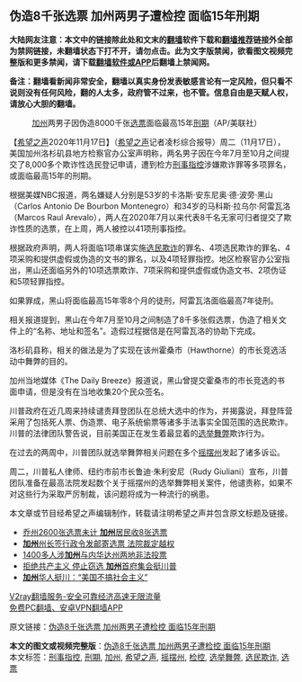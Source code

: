  <h2>伪造8千张选票 加州两男子遭检控 面临15年刑期</h2> <p class="notice"><b>大陆网友注意：本文中的链接除此处和文末的<a href="https://github.com/bannedbook/fanqiang" >翻墙</a>软件下载和<a href="https://github.com/killgcd/justmysocks/blob/master/README.md">翻墙推荐</a>链接外全部为禁网链接，未翻墙状态下打不开，请勿点击。此为文字版禁闻，欲看图文视频完整版和更多禁闻，请下载<a href="https://github.com/bannedbook/fanqiang">翻墙软件或APP</a>后翻墙上禁闻网。</p><p>备注：翻墙看新闻非常安全，翻墙以真实身份发表敏感言论有一定风险，但只看不说则没有任何风险，翻的人太多，政府管不过来，也不管。信息自由是天赋人权，请放心大胆的翻墙。</b></p>  <div class="entry"> <figure><figcaption><a href="https://www.bannedbook.org/bnews/tag/%e5%8a%a0%e5%b7%9e/" class="st_tag internal_tag" rel="tag" title="标签 加州 下的日志">加州</a>两男子因伪造8000千张<a href="https://www.bannedbook.org/bnews/tag/%E9%80%89%E7%A5%A8/" class="st_tag internal_tag" rel="tag" title="标签 选票 下的日志">选票</a>面临最高15年<a href="https://www.bannedbook.org/bnews/tag/%E5%88%91%E6%9C%9F/" class="st_tag internal_tag" rel="tag" title="标签 刑期 下的日志">刑期</a>（AP/美联社）</figcaption></figure> <p>【<span class='wp_keywordlink_affiliate'><a href="https://www.soundofhope.org" title="希望之声" target="_blank">希望之声</a></span>2020年11月17日】（<a href="https://www.bannedbook.org/bnews/tag/%e5%b8%8c%e6%9c%9b%e4%b9%8b%e5%a3%b0/" class="st_tag internal_tag" rel="tag" title="标签 希望之声 下的日志">希望之声</a>记者凌杉综合报导）周二（11月17日），美国加州洛杉矶县地方检察官办公室声明称，两名男子因在今年7月至10月之间提交了8,000多个欺诈性选民登记申请，遭到检方<a href="https://www.bannedbook.org/bnews/tag/%E5%88%91%E4%BA%8B%E6%8C%87%E6%8E%A7/" class="st_tag internal_tag" rel="tag" title="标签 刑事指控 下的日志">刑事指控</a>涉嫌欺诈罪等多项罪名，或面临最高15年的刑期。</p> <p>根据美媒NBC报道，两名嫌疑人分别是53岁的卡洛斯·安东尼奥·德·波旁·黑山（Carlos Antonio De Bourbon Montenegro）和34岁的马科斯·拉乌尔·阿雷瓦洛（Marcos Raul Arevalo），两人在2020年7月以来代表8千名无家可归者提交了欺诈性质的选票，在上周，两人被控以41项刑事指控。</p> <p>根据政府声明，两人将面临1项串谋实施<a href="https://www.bannedbook.org/bnews/tag/%E9%80%89%E6%B0%91%E6%AC%BA%E8%AF%88/" class="st_tag internal_tag" rel="tag" title="标签 选民欺诈 下的日志">选民欺诈</a>的罪名、4项选民欺诈的罪名、4项采购和提供虚假或伪造的文书的罪名，以及4项轻罪指控。地区检察官办公室指出，黑山还面临另外的10项选票欺诈、7项采购和提供虚假或伪造文书、2项伪证和5项轻罪指控。</p> <p>如果罪成，黑山将面临最高15年零8个月的徒刑，阿雷瓦洛面临最高7年徒刑。</p>  <p>相关报道提到，黑山在今年7月至10月之间制造了8千多张假选票，伪造了相关文件上的“名称、地址和签名”。造假过程据信是在阿雷瓦洛的协助下完成。</p> <p>洛杉矶县称，相关的做法是为了实现在该州霍桑市（Hawthorne）的市长竞选活动中舞弊的目的。</p> <p>加州当地媒体《The Daily Breeze》报道说，黑山曾提交霍桑市的市长竞选的书面申请，但是没有在当地收集20个民众签名。</p> <p>川普政府在近几周来持续谴责拜登团队在总统大选中的作为，并揭露说，拜登阵营采用了包括死人票、伪造票、电子系统偷票等诸多手法事实全国范围的选民欺诈。川普的法律团队警告说，目前美国正在发生着最显着的<a href="https://www.bannedbook.org/bnews/tag/%E9%80%89%E4%B8%BE%E8%88%9E%E5%BC%8A/" class="st_tag internal_tag" rel="tag" title="标签 选举舞弊 下的日志">选举舞弊</a>欺诈行为。</p>  <p>在过去的两周中，川普团队就选举舞弊相关问题在多个<a href="https://www.bannedbook.org/bnews/tag/%E6%91%87%E6%91%86%E5%B7%9E/" class="st_tag internal_tag" rel="tag" title="标签 摇摆州 下的日志">摇摆州</a>发起了诸多诉讼。</p> <p>周二，川普私人律师、纽约市前市长鲁迪·朱利安尼（Rudy Giuliani）宣布，川普团队准备在最高法院发起数个关于摇摆州的选举舞弊相关案件，他谴责称，如果不对这些行为采取严厉制裁，该问题将成为一种流行的祸患。</p> <p>本文章或节目经希望之声编辑制作，转载请注明希望之声并包含原文标题及链接。</p> <ul class='op-related-articles' title='相关阅读'> <li><a href='https://www.bannedbook.org/bnews/bannedvideo/20201118/1432618.html' target='_blank'>乔州2600张选票未计 <b>加州</b>居民收8张选票</a></li> <li><a href='https://www.bannedbook.org/bnews/bannedvideo/20201117/1432090.html' target='_blank'><b>加州</b>州长签行政令发邮寄选票 法院裁定越权</a></li> <li><a href='https://www.bannedbook.org/bnews/taiwannews/20201116/1432020.html' target='_blank'>1400多人涉<b>加州</b>与内华达州两地非法投票</a></li> <li><a href='https://www.bannedbook.org/bnews/taiwannews/20201116/1431994.html' target='_blank'>拒绝共产主义 停止窃选 <b>加州</b>首府集会挺川普</a></li> <li><a href='https://www.bannedbook.org/bnews/bannedvideo/20201116/1431907.html' target='_blank'><b>加州</b>华人挺川：“美国不搞社会主义”</a></li> </ul> <p class="texttj"> <a href="https://www.bannedbook.org/forum23/topic22702.html" target="_blank">V2ray翻墙服务-安全可靠经济高速无限流量</a><br/> <a href="https://github.com/bannedbook/fanqiang/wiki/%E7%A6%81%E9%97%BB%E7%BD%91%E5%AE%89%E5%8D%93%E7%BF%BB%E5%A2%99%E6%96%B0%E9%97%BBAPP" target="_blank">免费PC翻墙、安卓VPN翻墙APP</a></p><p>原文链接：<a class="src_link"  href="https://www.soundofhope.org/post/443986" target="_blank">伪造8千张选票 加州两男子遭检控 面临15年刑期</a></p> <a name='sharetosocial'></a>       <div><b>本文的图文或视频完整版</b>：<a href='https://www.bannedbook.org/bnews/comments/20201118/1432752.html'>伪造8千张选票 加州两男子遭检控 面临15年刑期</a></div>  </div><!--END ENTRY--> <div class="postfooter"> <div>本文标签：<a href="https://www.bannedbook.org/bnews/tag/%E5%88%91%E4%BA%8B%E6%8C%87%E6%8E%A7/" rel="tag">刑事指控</a>, <a href="https://www.bannedbook.org/bnews/tag/%E5%88%91%E6%9C%9F/" rel="tag">刑期</a>, <a href="https://www.bannedbook.org/bnews/tag/%e5%8a%a0%e5%b7%9e/" rel="tag">加州</a>, <a href="https://www.bannedbook.org/bnews/tag/%e5%b8%8c%e6%9c%9b%e4%b9%8b%e5%a3%b0/" rel="tag">希望之声</a>, <a href="https://www.bannedbook.org/bnews/tag/%E6%91%87%E6%91%86%E5%B7%9E/" rel="tag">摇摆州</a>, <a href="https://www.bannedbook.org/bnews/tag/%E6%A3%80%E6%8E%A7/" rel="tag">检控</a>, <a href="https://www.bannedbook.org/bnews/tag/%E9%80%89%E4%B8%BE%E8%88%9E%E5%BC%8A/" rel="tag">选举舞弊</a>, <a href="https://www.bannedbook.org/bnews/tag/%E9%80%89%E6%B0%91%E6%AC%BA%E8%AF%88/" rel="tag">选民欺诈</a>, <a href="https://www.bannedbook.org/bnews/tag/%E9%80%89%E7%A5%A8/" rel="tag">选票</a></div>  </div><!--END POSTFOOTER--> 